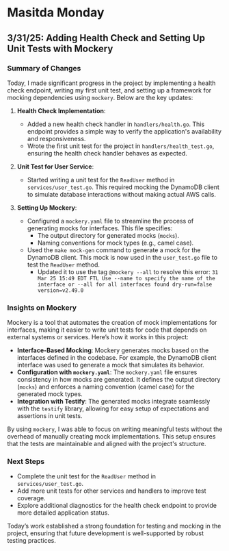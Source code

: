 # Masitda Monday

## 3/31/25: Adding Health Check and Setting Up Unit Tests with Mockery

### Summary of Changes
Today, I made significant progress in the project by implementing a health check endpoint, writing my first unit test, and setting up a framework for mocking dependencies using `mockery`. Below are the key updates:

1. **Health Check Implementation**:
   - Added a new health check handler in `handlers/health.go`. This endpoint provides a simple way to verify the application's availability and responsiveness.
   - Wrote the first unit test for the project in `handlers/health_test.go`, ensuring the health check handler behaves as expected.

2. **Unit Test for User Service**:
   - Started writing a unit test for the `ReadUser` method in `services/user_test.go`. This required mocking the DynamoDB client to simulate database interactions without making actual AWS calls.

3. **Setting Up Mockery**:
   - Configured a `mockery.yaml` file to streamline the process of generating mocks for interfaces. This file specifies:
     - The output directory for generated mocks (`mocks`).
     - Naming conventions for mock types (e.g., camel case).
   - Used the `make mock-gen` command to generate a mock for the DynamoDB client. This mock is now used in the `user_test.go` file to test the `ReadUser` method.
     - Updated it to use the tag `@mockery --all` to resolve this error: ```31 Mar 25 15:49 EDT FTL Use --name to specify the name of the interface or --all for all interfaces found dry-run=false version=v2.49.0```

### Insights on Mockery
Mockery is a tool that automates the creation of mock implementations for interfaces, making it easier to write unit tests for code that depends on external systems or services. Here’s how it works in this project:
- **Interface-Based Mocking**: Mockery generates mocks based on the interfaces defined in the codebase. For example, the DynamoDB client interface was used to generate a mock that simulates its behavior.
- **Configuration with `mockery.yaml`**: The `mockery.yaml` file ensures consistency in how mocks are generated. It defines the output directory (`mocks`) and enforces a naming convention (camel case) for the generated mock types.
- **Integration with Testify**: The generated mocks integrate seamlessly with the `testify` library, allowing for easy setup of expectations and assertions in unit tests.

By using `mockery`, I was able to focus on writing meaningful tests without the overhead of manually creating mock implementations. This setup ensures that the tests are maintainable and aligned with the project's structure.

### Next Steps
- Complete the unit test for the `ReadUser` method in `services/user_test.go`.
- Add more unit tests for other services and handlers to improve test coverage.
- Explore additional diagnostics for the health check endpoint to provide more detailed application status.

Today’s work established a strong foundation for testing and mocking in the project, ensuring that future development is well-supported by robust testing practices.
